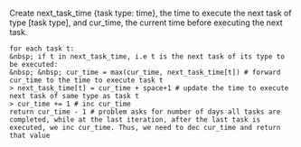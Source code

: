 Create next_task_time {task type: time}, the time to execute the next task of type [task type], and cur_time, the current time before executing the next task.
```
for each task t:
&nbsp; if t in next_task_time, i.e t is the next task of its type to be executed:
&nbsp; &nbsp; cur_time = max(cur_time, next_task_time[t]) # forward cur_time to the time to execute task t
> next_task_time[t] = cur_time + space+1 # update the time to execute next task of same type as task t
> cur_time += 1 # inc cur_time
return cur_time - 1 # problem asks for number of days all tasks are completed, while at the last iteration, after the last task is executed, we inc cur_time. Thus, we need to dec cur_time and return that value
```